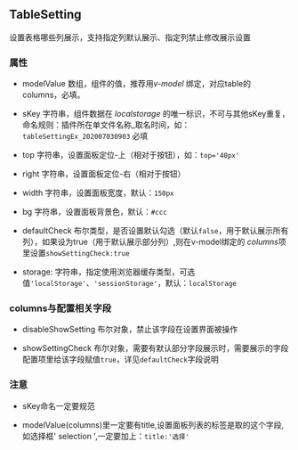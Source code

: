 ## TableSetting

设置表格哪些列展示，支持指定列默认展示、指定列禁止修改展示设置

### 属性

- modelValue 数组，组件的值，推荐用*v-model* 绑定，对应table的columns，必填。

- sKey 字符串，组件数据在 _localstorage_ 的唯一标识，不可与其他sKey重复，命名规则：插件所在单文件名称\_取名时间，如：`tableSettingEx_202007030903` 必填

- top 字符串，设置面板定位-上（相对于按钮），如：`top='40px'`

- right 字符串，设置面板定位-右（相对于按钮）

- width 字符串，设置面板宽度，默认：`150px`

- bg 字符串，设置面板背景色，默认：`#ccc`

- defaultCheck 布尔类型，是否设置默认勾选（默认`false`，用于默认展示所有列），如果设为true（用于默认展示部分列）,则在v-model绑定的 *columns*项里设置`showSettingCheck:true`

- storage: 字符串，指定使用浏览器缓存类型，可选值`'localStorage'`、`'sessionStorage'`，默认：`localStorage`
### columns与配置相关字段

- disableShowSetting 布尔对象，禁止该字段在设置界面被操作

- showSettingCheck 布尔对象，需要有默认部分字段展示时，需要展示的字段配置项里给该字段赋值`true`，详见`defaultCheck`字段说明

### 注意

- sKey命名一定要规范

- modelValue(columns)里一定要有title,设置面板列表的标签是取的这个字段,如选择框' selection ',一定要加上：`title:'选择'`
